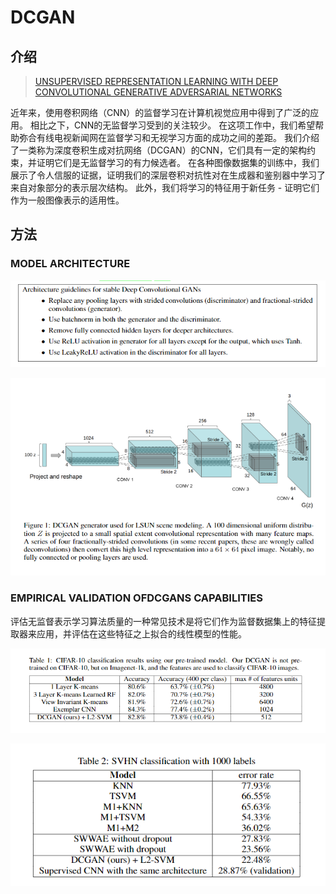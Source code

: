 # DCGAN

## 介绍

> [UNSUPERVISED REPRESENTATION LEARNING WITH DEEP CONVOLUTIONAL GENERATIVE ADVERSARIAL NETWORKS](https://arxiv.org/pdf/1511.06434.pdf)

近年来，使用卷积网络（CNN）的监督学习在计算机视觉应用中得到了广泛的应用。 相比之下，CNN的无监督学习受到的关注较少。 在这项工作中，我们希望帮助弥合有线电视新闻网在监督学习和无视学习方面的成功之间的差距。 我们介绍了一类称为深度卷积生成对抗网络（DCGAN）的CNN，它们具有一定的架构约束，并证明它们是无监督学习的有力候选者。 在各种图像数据集的训练中，我们展示了令人信服的证据，证明我们的深层卷积对抗性对在生成器和鉴别器中学习了来自对象部分的表示层次结构。 此外，我们将学习的特征用于新任务 - 证明它们作为一般图像表示的适用性。

## 方法

### MODEL ARCHITECTURE

![](../../.gitbook/assets/image%20%28112%29.png)

![](../../.gitbook/assets/image%20%2899%29.png)

### EMPIRICAL VALIDATION OFDCGANS CAPABILITIES

评估无监督表示学习算法质量的一种常见技术是将它们作为监督数据集上的特征提取器来应用，并评估在这些特征之上拟合的线性模型的性能。

![](../../.gitbook/assets/image%20%28104%29.png)

![](../../.gitbook/assets/image%20%2820%29.png)





